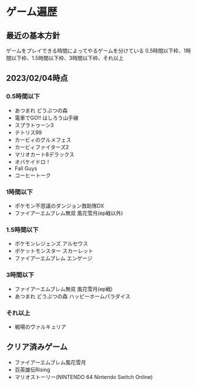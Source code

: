 # ゲーム遍歴

## 最近の基本方針

ゲームをプレイできる時間によってやるゲームを分けている
0.5時間以下枠、1時間以下枠、1.5時間以下枠、3時間以下枠、それ以上

## 2023/02/04時点

### 0.5時間以下

- あつまれ どうぶつの森
- 電車でGO!! はしろう山手線
- スプラトゥーン3
- テトリス99
- カービィのグルメフェス
- カービィファイターズ2
- マリオカート8デラックス
- オバケイドロ！
- Fall Guys
- コーヒートーク

### 1時間以下

- ポケモン不思議のダンジョン救助隊DX
- ファイアーエムブレム無双 風花雪月(ep戦以外)

### 1.5時間以下

- ポケモンレジェンズ アルセウス
- ポケットモンスター スカーレット
- ファイアーエムブレム エンゲージ

### 3時間以下

- ファイアーエムブレム無双 風花雪月(ep戦)
- あつまれ どうぶつの森 ハッピーホームパラダイス

### それ以上

- 戦場のヴァルキュリア

## クリア済みゲーム

- ファイアーエムブレム風花雪月
- 百英雄伝Rising
- マリオストーリー(NINTENDO 64 Nintendo Switch Online)
